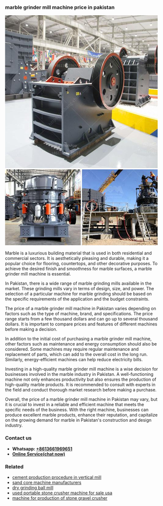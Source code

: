 <h3>marble grinder mill machine price in pakistan</h3><img src='1702950188.jpg' alt=''><p>Marble is a luxurious building material that is used in both residential and commercial sectors. It is aesthetically pleasing and durable, making it a popular choice for flooring, countertops, and other decorative purposes. To achieve the desired finish and smoothness for marble surfaces, a marble grinder mill machine is essential.</p><p>In Pakistan, there is a wide range of marble grinding mills available in the market. These grinding mills vary in terms of design, size, and power. The selection of a particular machine for marble grinding should be based on the specific requirements of the application and the budget constraints.</p><p>The price of a marble grinder mill machine in Pakistan varies depending on factors such as the type of machine, brand, and specifications. The price range starts from a few thousand dollars and can go up to several thousand dollars. It is important to compare prices and features of different machines before making a decision.</p><p>In addition to the initial cost of purchasing a marble grinder mill machine, other factors such as maintenance and energy consumption should also be considered. Some machines may require regular maintenance and replacement of parts, which can add to the overall cost in the long run. Similarly, energy-efficient machines can help reduce electricity bills.</p><p>Investing in a high-quality marble grinder mill machine is a wise decision for businesses involved in the marble industry in Pakistan. A well-functioning machine not only enhances productivity but also ensures the production of high-quality marble products. It is recommended to consult with experts in the field and conduct thorough market research before making a purchase.</p><p>Overall, the price of a marble grinder mill machine in Pakistan may vary, but it is crucial to invest in a reliable and efficient machine that meets the specific needs of the business. With the right machine, businesses can produce excellent marble products, enhance their reputation, and capitalize on the growing demand for marble in Pakistan's construction and design industry.</p><h3>Contact us</h3><ul><li><strong>Whatsapp:&nbsp;<a href="https://wa.me/8613661969651">+8613661969651</a></strong></li><li><a href="https://swt.shibang-china.com/?git&amp;zhl&amp;marble grinder mill machine price in pakistan"><strong>Online Service(chat now)</strong></a></li></ul><h3>Related</h3><ul><li><a href='cement production procedure in vertical mill.md'>cement production procedure in vertical mill</a></li><li><a href='sand core machine manufacturers.md'>sand core machine manufacturers</a></li><li><a href='dry grinding ball mill.md'>dry grinding ball mill</a></li><li><a href='used portable stone crusher machine for sale usa.md'>used portable stone crusher machine for sale usa</a></li><li><a href='machine for production of stone gravel crusher.md'>machine for production of stone gravel crusher</a></li></ul>
